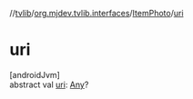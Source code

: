 //[tvlib](../../../index.md)/[org.mjdev.tvlib.interfaces](../index.md)/[ItemPhoto](index.md)/[uri](uri.md)

# uri

[androidJvm]\
abstract val [uri](uri.md): [Any](https://kotlinlang.org/api/latest/jvm/stdlib/kotlin/-any/index.html)?
